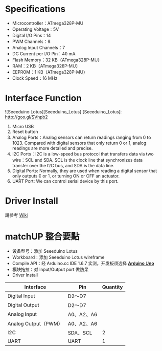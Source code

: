 # Specifications
* Microcontroller：ATmega328P-MU
* Operating Voltage：5V
* Digital I/O Pins：14
* PWM Channels：6
* Analog Input Channels：7
* DC Current per I/O Pin：40 mA
* Flash Memory：32 KB（ATmega328P-MU）
* RAM：2 KB（ATmega328P-MU）
* EEPROM：1 KB（ATmega328P-MU）
* Clock Speed：16 MHz

# Interface Function
![Seeeduino Lotus][Seeeduino_Lotus]
[Seeeduino_Lotus]: http://goo.gl/SVhpb2

1. Micro USB
2. Reset button
3. Analog Ports：Analog sensors can return readings ranging from 0 to 1023. Compared with digital sensors that only return 0 or 1, analog readings are more detailed and precise.
4. I2C Ports：I2C is a low-speed bus protocol that transfers data via two wire：SCL and SDA. SCL is the clock line that synchronizes data transfer over the I2C bus, and SDA is the data line.
5. Digital Ports: Normally, they are used when reading a digital sensor that only outputs 0 or 1, or turning ON or OFF an actuator.
6. UART Port: We can control serial device by this port.

# Driver Install
請參考 [Wiki](http://www.seeedstudio.com/wiki/Seeeduino_Lotus_v1.0)

# matchUP 整合要點
* 设备型号：添加 Seeeduino Lotus
* Workboard：添加 Seeeduino Lotus wireframe
* Compile API：经 Arduino.cc IDE 1.6.7 实测，开发板须选择 [**Arduino Uno**](https://www.arduino.cc/en/Main/ArduinoBoardUno)
* 模块拖拉：对 Input/Output port 做防呆
* Driver Install

| Interface           | Pin        | Quantity |
| ------------------- | ---------- | -------- |
| Digital Input       | D2～D7     |          |
| Digital Output      | D2～D7     |          |           
| Analog Input        | A0、A2、A6 |          |
| Analog Output（PWM）| A0、A2、A6 |          |
| I2C                 | SDA、SCL   | 2        |
| UART                | UART       | 1        |
